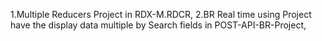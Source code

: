 1.Multiple Reducers Project in RDX-M.RDCR, 
2.BR Real time using Project have the display data multiple by Search fields in POST-API-BR-Project, 
